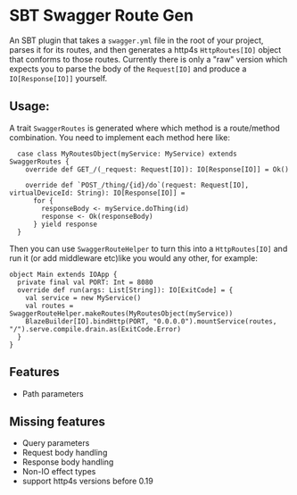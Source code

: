 # SBT Swagger Route Gen

An SBT plugin that takes a `swagger.yml` file in the root of your project, parses it for its routes, and then generates a http4s `HttpRoutes[IO]` object that conforms to those routes.
Currently there is only a "raw" version which expects you to parse the body of the `Request[IO]` and produce a `IO[Response[IO]]` yourself.

## Usage:
A trait `SwaggerRoutes` is generated where which method is a route/method combination. You need to implement each method here like:
```
  case class MyRoutesObject(myService: MyService) extends SwaggerRoutes {
    override def GET_/(_request: Request[IO]): IO[Response[IO]] = Ok()

    override def `POST_/thing/{id}/do`(request: Request[IO], virtualDeviceId: String): IO[Response[IO]] =
      for {
        responseBody <- myService.doThing(id)
        response <- Ok(responseBody)
      } yield response
  }
```

Then you can use `SwaggerRouteHelper` to turn this into a `HttpRoutes[IO]` and run it (or add middleware etc)like you would any other, for example:
```
object Main extends IOApp {
  private final val PORT: Int = 8080
  override def run(args: List[String]): IO[ExitCode] = {
    val service = new MyService()
    val routes = SwaggerRouteHelper.makeRoutes(MyRoutesObject(myService))
    BlazeBuilder[IO].bindHttp(PORT, "0.0.0.0").mountService(routes, "/").serve.compile.drain.as(ExitCode.Error)
  }
}
```

## Features
- Path parameters

## Missing features
- Query parameters
- Request body handling
- Response body handling
- Non-IO effect types
- support http4s versions before 0.19
